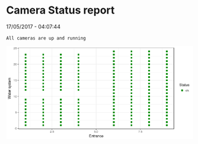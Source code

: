 Camera Status report
================
17/05/2017 - 04:07:44

    All cameras are up and running

![](camreport_files/figure-markdown_github/unnamed-chunk-2-1.png)
